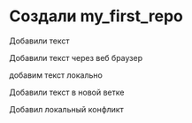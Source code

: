 ﻿# Создали my_first_repo

Добавили текст

Добавили текст через веб браузер

добавим текст локально

Добавили текст в новой ветке

Добавил локальный конфликт